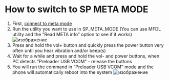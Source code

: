 # How to switch to SP META MODE
1. First, [connect to meta mode](./meta_mode.md)
2. Run the utility you want to use in SP_META_MODE (You can use MFDL utility and the “Read META info” option to see if it works)
![изображение](https://github.com/user-attachments/assets/82f57067-00fa-42f9-abe4-b27753f714a7)
3. Press and hold the vol+ button and quickly press the power button very often until you hear vibration and/or beep(s)
4. Wait for a while and press and hold the vol- and power buttons, when PC detects “Preloader USB VCOM” - release the buttons
5. You will run the command in “Preloader USB VCOM” mode and the phone will automatically reboot into the system
![изображение](https://github.com/user-attachments/assets/40bcb95b-d6c4-46f2-978a-db34fd46eceb)
